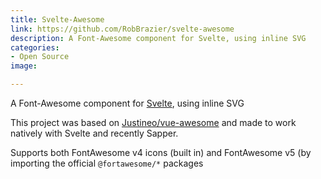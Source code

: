```yaml
---
title: Svelte-Awesome
link: https://github.com/RobBrazier/svelte-awesome
description: A Font-Awesome component for Svelte, using inline SVG
categories:
- Open Source
image: 

---
```

A Font-Awesome component for [Svelte](https://svelte.dev), using inline SVG

This project was based on [Justineo/vue-awesome](https://github.com/Justineo/vue-awesome) and made to work natively with Svelte and recently Sapper.

Supports both FontAwesome v4 icons (built in) and FontAwesome v5 (by importing the official `@fortawesome/*` packages